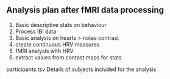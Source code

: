 ## Analysis plan after fMRI data processing

1. Basic descriptive stats on behaviour
2. Process IBI data
3. Basic analysis on hearts > notes contrast
4. create continuous HRV measures
4. fMRI analysis with HRV
5. extract values from contast maps for stats


participants.tsv
    Details of subjects included for the analysis
